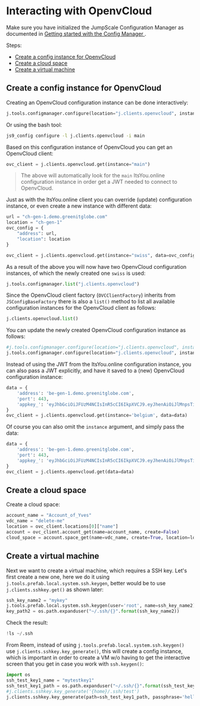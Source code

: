 # Interacting with OpenvCloud

Make sure you have initialized the JumpScale Configuration Manager as documented in [Getting started with the Config Manager ](11-config_manager_getting_started.md).

Steps:
- [Create a config instance for OpenvCloud](#config-instance)
- [Create a cloud space](#cloud-space)
- [Create a virtual machine](#vm)

<a id="config-instance"></a>

## Create a config instance for OpenvCloud

Creating an OpenvCloud configuration instance can be done interactively:
```python
j.tools.configmanager.configure(location="j.clients.openvcloud", instance="main")
```

Or using the bash tool:
```bash
js9_config configure -l j.clients.openvcloud -i main
```

Based on this configuration instance of OpenvCloud you can get an OpenvCloud client:
```python
ovc_client = j.clients.openvcloud.get(instance="main")
```

> The above will automatically look for the `main` ItsYou.online configuration instance in order get a JWT needed to connect to OpenvCloud.

Just as with the ItsYou.online client you can override (update) configuration instance, or even create a new instance with different data:
```python
url = "ch-gen-1.demo.greenitglobe.com"
location = "ch-gen-1"
ovc_config = {
    "address": url,
    "location": location
}

ovc_client = j.clients.openvcloud.get(instance="swiss", data=ovc_config)
```

As a result of the above you will now have two OpenvCloud configuration instances, of which the newly created one `swiss` is used:
```python
j.tools.configmanager.list("j.clients.openvcloud")
```

Since the OpenvCloud client factory (`OVCClientFactory`) inherits from `JSConfigBaseFactory` there is also a `list()` method to list all available configuration instances for the OpenvCloud client as follows: 
```python
j.clients.openvcloud.list()
```

You can update the newly created OpenvCloud configuration instance as follows:
```python
#j.tools.configmanager.configure(location="j.clients.openvcloud", instance="swiss", data=ovc_config, sshkey_path=key_path)
j.tools.configmanager.configure(location="j.clients.openvcloud", instance="swiss", data=ovc_config)
```

Instead of using the JWT from the ItsYou.online configuration instance, you can also pass a JWT explicitly, and have it saved to a (new) OpenvCloud configuration instance:

```python
data = {
    'address': 'be-gen-1.demo.greenitglobe.com',
    'port': 443,
    'appkey_': 'eyJhbGciOiJFUzM4NCIsInR5cCI6IkpXVCJ9.eyJhenAiOiJlMnpsTi03U0M2N3RhdjN0UlJuZG9VQUd4a1U1IiwiZXhwIjoxNTE4NzEyOTE4LCJpc3MiOiJpdHN5b3VvbmxpbmUiLCJzY29wZSI6WyJ1c2VyOmFkbWluIl0sInVzZXJuYW1lIjoieXZlcyJ9._oLfHc_WDHaToo26NJEOnBDliQncWBtlYDO3doLGf0V2lCoXdCST-FdJYm5TIGbvpOL5_B6cVXriIS_ctTuKTZaKNhdPtX2Jhc1T2whiEt8_Q-CwJgzTWwUiL9oHMAeQ'
}
ovc_client = j.clients.openvcloud.get(instance='belgium', data=data)
```

Of course you can also omit the `instance` argument, and simply pass the data:
```python
data = {
    'address': 'be-gen-1.demo.greenitglobe.com',
    'port': 443,
    'appkey_': 'eyJhbGciOiJFUzM4NCIsInR5cCI6IkpXVCJ9.eyJhenAiOiJlMnpsTi03U0M2N3RhdjN0UlJuZG9VQUd4a1U1IiwiZXhwIjoxNTE4NzEyOTE4LCJpc3MiOiJpdHN5b3VvbmxpbmUiLCJzY29wZSI6WyJ1c2VyOmFkbWluIl0sInVzZXJuYW1lIjoieXZlcyJ9._oLfHc_WDHaToo26NJEOnBDliQncWBtlYDO3doLGf0V2lCoXdCST-FdJYm5TIGbvpOL5_B6cVXriIS_ctTuKTZaKNhdPtX2Jhc1T2whiEt8_Q-CwJgzTWwUiL9oHMAeQ'
}
ovc_client = j.clients.openvcloud.get(data=data)
```

<a id="cloud-space"></a>

## Create a cloud space

Create a cloud space:
```python
account_name = "Account_of_Yves"
vdc_name = "delete-me"
location = ovc_client.locations[0]["name"]
account = ovc_client.account_get(name=account_name, create=False)
cloud_space = account.space_get(name=vdc_name, create=True, location=location)
```

<a id="vm"></a>

## Create a virtual machine

Next we want to create a virtual machine, which requires a SSH key. Let's first create a new one, here we do it using `j.tools.prefab.local.system.ssh.keygen`, better would be to use `j.clients.sshkey.get()` as shown later:
```python
ssh_key_name2 = "mykey"
j.tools.prefab.local.system.ssh.keygen(user='root', name=ssh_key_name2)
key_path2 = os.path.expanduser("~/.ssh/{}".format(ssh_key_name2))
```

Check the result:
```python
!ls ~/.ssh
```

From Reem, instead of using `j.tools.prefab.local.system.ssh.keygen()` use `j.clients.sshkey.key_generate()`, this will create a config instance, which is important in order to create a VM w/o having to get the interactive screen that you get in case you work with `ssh.keygen()`:
```python
import os
ssh_test_key1_name = "mytestkey1"
ssh_test_key1_path = os.path.expanduser("~/.ssh/{}".format(ssh_test_key1_name))
#j.clients.sshkey.key_generate('{home}/.ssh/test')
j.clients.sshkey.key_generate(path=ssh_test_key1_path, passphrase='hello', overwrite=False, load=False, returnObj=True)
```
